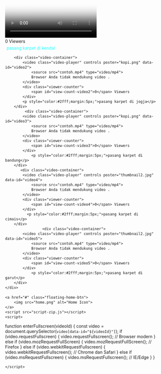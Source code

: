 
<html lang="en">
<head>
    <meta charset="UTF-8">
    <meta name="viewport" content="width=device-width, initial-scale=1.0">
    <title> Video karpet masjid</title>
    <link rel="stylesheet" href="style-zip.css">
    <link rel="stylesheet" href="responsive-zip.css">
</head>
<body>
    <div class="video-gallery">
        <!-- Video 1 -->
        <div class="video-container">
            <video class="video-player" controls poster="kopi.png" data-id="video1">
                <source src="contoh.mp4" type="video/mp4">
                Browser Anda tidak mendukung video .
            </video>
            <div class="viewer-counter">
                <span id="view-count-video1">0</span> Viewers
            </div>
            <p style="color:#2fff;margin:5px;">pasang karpet di kendal</p>
        </div>

        
        <div class="video-container">
            <video class="video-player" controls poster="kopi.png" data-id="video2">
                <source src="contoh.mp4" type="video/mp4">
                Browser Anda tidak mendukung video .
            </video>
            <div class="viewer-counter">
                <span id="view-count-video2">0</span> Viewers
            </div>
            <p style="color:#2fff;margin:5px;">pasang karpet di jogja</p>
        </div>
             <div class="video-container">
            <video class="video-player" controls poster="kopi.png" data-id="video3">
                <source src="contoh.mp4" type="video/mp4">
                Browser Anda tidak mendukung video .
            </video>
            <div class="viewer-counter">
                <span id="view-count-video3">0</span> Viewers
            </div>
                <p style="color:#2fff;margin:5px;">pasang karpet di bandung</p>
        </div>
           <div class="video-container">
            <video class="video-player" controls poster="thumbnail2.jpg" data-id="video4">
                <source src="contoh.mp4" type="video/mp4">
                Browser Anda tidak mendukung video .
            </video>
            <div class="viewer-counter">
                <span id="view-count-video4">0</span> Viewers
            </div>
              <p style="color:#2fff;margin:5px;">pasang karpet di cimais</p>
        </div>
                     <div class="video-container">
            <video class="video-player" controls poster="thumbnail2.jpg" data-id="video5">
                <source src="contoh.mp4" type="video/mp4">
                Browser Anda tidak mendukung video .
            </video>
            <div class="viewer-counter">
                <span id="view-count-video5">0</span> Viewers
            </div>
                <p style="color:#2fff;margin:5px;">pasang karpet di garut</p>
        </div>
    </div>
    
    <a href="#" class="floating-home-btn">
        <img src="home.png" alt="Home Icon">
    </a>
    <script src="script-zip.js"></script>
    <script>
      
function enterFullscreen(videoId) {
    const video = document.querySelector(`video[data-id="${videoId}"]`); 
    if (video.requestFullscreen) {
        video.requestFullscreen(); // Browser modern 
    } else if (video.mozRequestFullScreen) {
        video.mozRequestFullScreen(); // Firefox
    } else if (video.webkitRequestFullscreen) {
        video.webkitRequestFullscreen(); // Chrome dan Safari
    } else if (video.msRequestFullscreen) {
        video.msRequestFullscreen(); // IE/Edge
    }
}

    </script>
</body>
</html>
